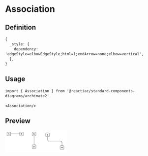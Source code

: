 # Association

## Definition

```
{
  _style: { 
    dependency: 'edgeStyle=elbowEdgeStyle;html=1;endArrow=none;elbow=vertical',
  },
}
```

## Usage

```
import { Association } from '@reactiac/standard-components-diagrams/archimate2'

<Association/>
```

## Preview

<img src="./association.png" width="200"/>
